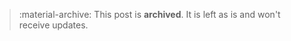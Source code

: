 <!-- markdownlint-disable first-line-h1 -->

> :material-archive: This post is **archived**.
> It is left as is and won't receive updates.
